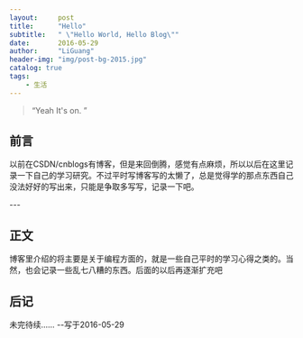 ```yaml
---
layout:     post
title:      "Hello"
subtitle:   " \"Hello World, Hello Blog\""
date:       2016-05-29
author:     "LiGuang"
header-img: "img/post-bg-2015.jpg"
catalog: true
tags:
    - 生活
---
```


> “Yeah It's on. ”


## 前言

以前在CSDN/cnblogs有博客，但是来回倒腾，感觉有点麻烦，所以以后在这里记录一下自己的学习研究。不过平时写博客写的太懒了，总是觉得学的那点东西自己没法好好的写出来，只能是争取多写写，记录一下吧。


<p id = "build"></p>
---

## 正文

博客里介绍的将主要是关于编程方面的，就是一些自己平时的学习心得之类的。当然，也会记录一些乱七八糟的东西。后面的以后再逐渐扩充吧


## 后记

未完待续……
--写于2016-05-29


